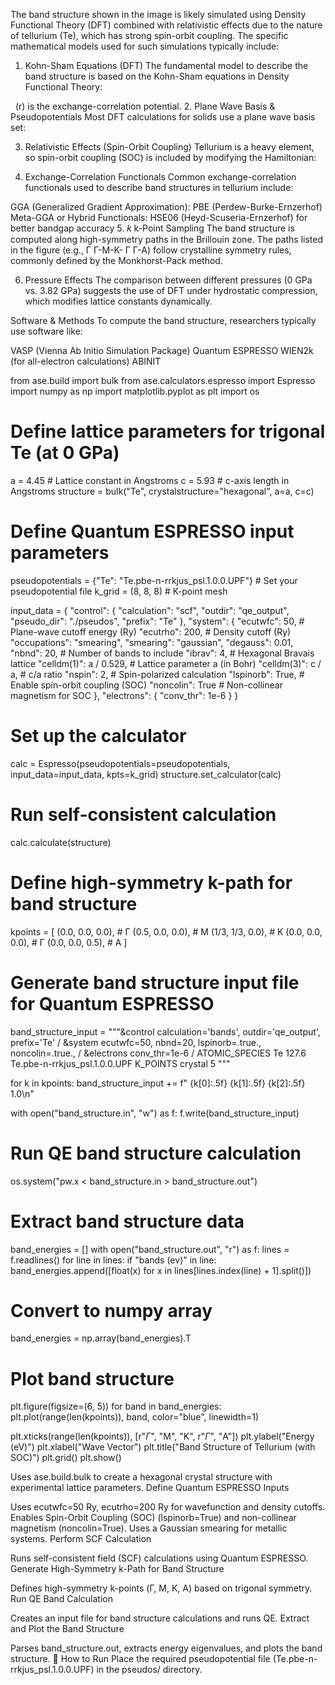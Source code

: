 The band structure shown in the image is likely simulated using Density Functional Theory (DFT) combined with relativistic effects due to the nature of tellurium (Te), which has strong spin-orbit coupling. The specific mathematical models used for such simulations typically include:

1. Kohn-Sham Equations (DFT)
The fundamental model to describe the band structure is based on the Kohn-Sham equations in Density Functional Theory:

​
​
 (r) is the exchange-correlation potential.
2. Plane Wave Basis & Pseudopotentials
Most DFT calculations for solids use a plane wave basis set:

3. Relativistic Effects (Spin-Orbit Coupling)
Tellurium is a heavy element, so spin-orbit coupling (SOC) is included by modifying the Hamiltonian:


4. Exchange-Correlation Functionals
Common exchange-correlation functionals used to describe band structures in tellurium include:

GGA (Generalized Gradient Approximation): PBE (Perdew-Burke-Ernzerhof)
Meta-GGA or Hybrid Functionals: HSE06 (Heyd-Scuseria-Ernzerhof) for better bandgap accuracy
5. 
𝑘
k-Point Sampling
The band structure is computed along high-symmetry paths in the Brillouin zone. The paths listed in the figure (e.g., 
Γ
Γ-M-K-
Γ
Γ-A) follow crystalline symmetry rules, commonly defined by the Monkhorst-Pack method.

6. Pressure Effects
The comparison between different pressures (0 GPa vs. 3.82 GPa) suggests the use of DFT under hydrostatic compression, which modifies lattice constants dynamically.

Software & Methods
To compute the band structure, researchers typically use software like:

VASP (Vienna Ab Initio Simulation Package)
Quantum ESPRESSO
WIEN2k (for all-electron calculations)
ABINIT



from ase.build import bulk
from ase.calculators.espresso import Espresso
import numpy as np
import matplotlib.pyplot as plt
import os

# Define lattice parameters for trigonal Te (at 0 GPa)
a = 4.45  # Lattice constant in Angstroms
c = 5.93  # c-axis length in Angstroms
structure = bulk("Te", crystalstructure="hexagonal", a=a, c=c)

# Define Quantum ESPRESSO input parameters
pseudopotentials = {"Te": "Te.pbe-n-rrkjus_psl.1.0.0.UPF"}  # Set your pseudopotential file
k_grid = (8, 8, 8)  # K-point mesh

input_data = {
    "control": {
        "calculation": "scf",
        "outdir": "qe_output",
        "pseudo_dir": "./pseudos",
        "prefix": "Te"
    },
    "system": {
        "ecutwfc": 50,  # Plane-wave cutoff energy (Ry)
        "ecutrho": 200,  # Density cutoff (Ry)
        "occupations": "smearing",
        "smearing": "gaussian",
        "degauss": 0.01,
        "nbnd": 20,  # Number of bands to include
        "ibrav": 4,  # Hexagonal Bravais lattice
        "celldm(1)": a / 0.529,  # Lattice parameter a (in Bohr)
        "celldm(3)": c / a,  # c/a ratio
        "nspin": 2,  # Spin-polarized calculation
        "lspinorb": True,  # Enable spin-orbit coupling (SOC)
        "noncolin": True  # Non-collinear magnetism for SOC
    },
    "electrons": {
        "conv_thr": 1e-6
    }
}

# Set up the calculator
calc = Espresso(pseudopotentials=pseudopotentials, input_data=input_data, kpts=k_grid)
structure.set_calculator(calc)

# Run self-consistent calculation
calc.calculate(structure)

# Define high-symmetry k-path for band structure
kpoints = [
    (0.0, 0.0, 0.0),  # Γ
    (0.5, 0.0, 0.0),  # M
    (1/3, 1/3, 0.0),  # K
    (0.0, 0.0, 0.0),  # Γ
    (0.0, 0.0, 0.5),  # A
]

# Generate band structure input file for Quantum ESPRESSO
band_structure_input = """&control
    calculation='bands',
    outdir='qe_output',
    prefix='Te'
/
&system
    ecutwfc=50,
    nbnd=20,
    lspinorb=.true.,
    noncolin=.true.,
/
&electrons
    conv_thr=1e-6
/
ATOMIC_SPECIES
    Te 127.6 Te.pbe-n-rrkjus_psl.1.0.0.UPF
K_POINTS crystal
5
"""

for k in kpoints:
    band_structure_input += f"  {k[0]:.5f} {k[1]:.5f} {k[2]:.5f} 1.0\n"

with open("band_structure.in", "w") as f:
    f.write(band_structure_input)

# Run QE band structure calculation
os.system("pw.x < band_structure.in > band_structure.out")

# Extract band structure data
band_energies = []
with open("band_structure.out", "r") as f:
    lines = f.readlines()
    for line in lines:
        if "bands (ev)" in line:
            band_energies.append([float(x) for x in lines[lines.index(line) + 1].split()])

# Convert to numpy array
band_energies = np.array(band_energies).T

# Plot band structure
plt.figure(figsize=(6, 5))
for band in band_energies:
    plt.plot(range(len(kpoints)), band, color="blue", linewidth=1)

plt.xticks(range(len(kpoints)), [r"$\Gamma$", "M", "K", r"$\Gamma$", "A"])
plt.ylabel("Energy (eV)")
plt.xlabel("Wave Vector")
plt.title("Band Structure of Tellurium (with SOC)")
plt.grid()
plt.show()


Uses ase.build.bulk to create a hexagonal crystal structure with experimental lattice parameters.
Define Quantum ESPRESSO Inputs

Uses ecutwfc=50 Ry, ecutrho=200 Ry for wavefunction and density cutoffs.
Enables Spin-Orbit Coupling (SOC) (lspinorb=True) and non-collinear magnetism (noncolin=True).
Uses a Gaussian smearing for metallic systems.
Perform SCF Calculation

Runs self-consistent field (SCF) calculations using Quantum ESPRESSO.
Generate High-Symmetry k-Path for Band Structure

Defines high-symmetry k-points (Γ, M, K, A) based on trigonal symmetry.
Run QE Band Calculation

Creates an input file for band structure calculations and runs QE.
Extract and Plot the Band Structure

Parses band_structure.out, extracts energy eigenvalues, and plots the band structure.
🔹 How to Run
Place the required pseudopotential file (Te.pbe-n-rrkjus_psl.1.0.0.UPF) in the pseudos/ directory.






